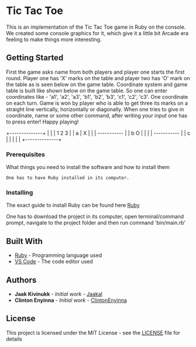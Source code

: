 # Tic Tac Toe

This is an implementation of the Tic Tac Toe game in Ruby on the console. We created some console graphics for it, which give it a little bit Arcade era feeling to make things more interesting.

## Getting Started

First the game asks name from both players and player one starts the first round. Player one has 'X' marks on the table and player two has 'O' mark on the table as is seen below on the game table. Coordinate system and game table is built like shown below on the game table. So one can enter coordinates like - 'a1', 'a2', 'a3', 'b1', 'b2', 'b3', 'c1', 'c2', 'c3'. One coordinate on each turn. Game is won by player who is able to get three its marks on a straight line vertically, horizontally or diagonally. When one tries to give in coordinate, name or some other command, after writing your input one has to press enter! Happy playing!

+--------------+
|              |
|   1   2   3  |
| a   | X |    |
|  ----------- |
| b O |   |    |
|  ----------- |
| c   |   |    |
|              |
+--------------+

### Prerequisites

What things you need to install the software and how to install them

```
One has to have Ruby installed in its computer.
```

### Installing

The exact guide to install Ruby can be found here [Ruby](https://www.ruby-lang.org/en/documentation/installation/)

One has to download the project in its computer, open terminal/command prompt, navigate to the project folder and then run command 'bin/main.rb'

## Built With

* [Ruby](https://www.ruby-lang.org/en/) - Programming language used
* [VS Code](https://code.visualstudio.com/) - The code editor used 

## Authors

* **Jaak Kivinukk** - *Initial work* - [Jaakal](https://github.com/Jaakal)
* **Clinton Enyinna** - *Initial work* - [ClintonEnyinna](https://github.com/ClintonEnyinna)

## License

This project is licensed under the MIT License - see the [LICENSE](LICENSE) file for details



